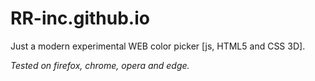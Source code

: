 # RR-inc.github.io
Just a modern experimental WEB color picker [js, HTML5 and CSS 3D].

*Tested on firefox, chrome, opera and edge.*
